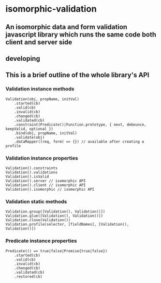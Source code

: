 # isomorphic-validation

## An isomorphic data and form validation javascript library which runs the same code both client and server side

## developing

## This is a brief outline of the whole library's API

### Validation instance methods

    Validation(obj, propName, initVal)
        .started(cb)
        .valid(cb)
        .invalid(cb)
        .changed(cb)
        .validated(cb)
        .constraint(Predicate()|Function.prototype, { next, debounce, keepValid, optional })
        .bind(obj, propName, initVal)
        .validate(obj)
        .dataMapper((req, form) => {}) // available after creating a profile

### Validation instance properties

    Validation().constraints
    Validation().validations
    Validation().isValid
    Validation().server // isomorphic API
    Validation().client // isomorphic API
    Validation().isomorphic // isomorphic API

### Validation static methods

    Validation.group([Validation(), Validation()])
    Validation.glue([Validation(), Validation()])
    Validation.clone(Validation())
    Validation.profile(selector, [fieldNames], [Validation(), Validation()])

### Predicate instance properties
    
    Predicate(() => true|false|Promise{true|false})
        .started(cb)
        .valid(cb)
        .invalid(cb)
        .changed(cb)
        .validated(cb)
        .restored(cb)